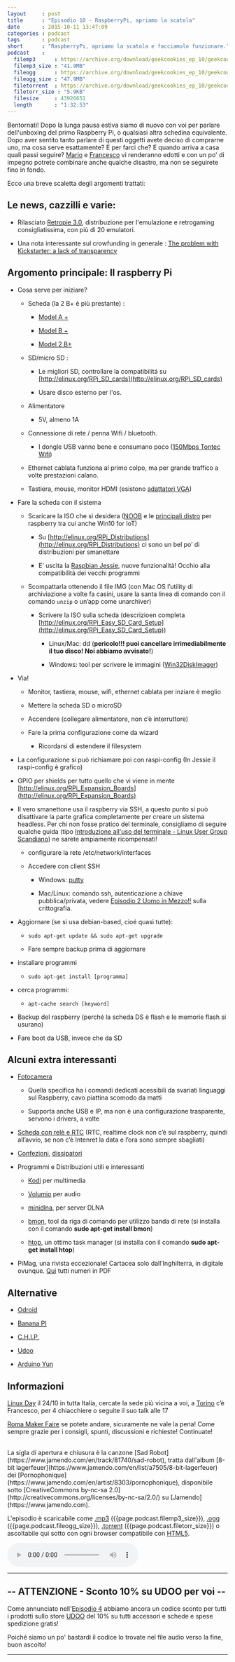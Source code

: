 ```yaml
---
layout     : post
title      : "Episodio 10 - RaspberryPi, apriamo la scatola" 
date       : 2015-10-11 13:47:09
categories : podcast
tags       : podcast 
short      : "RaspberryPi, apriamo la scatola e facciamolo funzionare."
podcast    :
  filemp3      : https://archive.org/download/geekcookies_ep_10/geekcookies_ep_10.mp3
  filemp3_size : "41.9MB"
  fileogg      : https://archive.org/download/geekcookies_ep_10/geekcookies_ep_10.ogg
  fileogg_size : "47.9MB"
  filetorrent  : https://archive.org/download/geekcookies_ep_10/geekcookies_ep_10_archive.torrent
  filetorr_size : "5.9KB"
  filesize     : 43926651
  length       : "1:32:53"
---
```


Bentornati! Dopo la lunga pausa estiva siamo di nuovo con voi per parlare dell'unboxing del primo Raspberry Pi, o qualsiasi altra schedina equivalente.
Dopo aver sentito tanto parlare di questi oggetti avete deciso di comprarne uno, ma cosa serve esattamente? E per farci che? E quando arriva a casa quali passi seguire? 
[Mario](twittermar) e [Francesco](twitterfra) vi renderanno edotti e con un po' di impegno potrete combinare anche qualche disastro, ma non se seguirete fino in fondo.

<!-- more -->

Ecco una breve scaletta degli argomenti trattati:

## Le news, cazzilli e varie:

* Rilasciato [Retropie 3.0](http://blog.petrockblock.com/2015/08/11/retropie-3-0-is-released/), distribuzione per l'emulazione e retrogaming consigliatissima, con più di 20 emulatori.

* Una nota interessante sul crowfunding in generale : [The problem with Kickstarter: a lack of transparency](http://hackaday.com/2015/08/25/the-problem-with-kickstarter-a-lack-of-transparency/)

## Argomento principale: Il raspberry Pi

* Cosa serve per iniziare?

    * Scheda (la 2 B+ è più prestante) : 

        * [Model A + ](http://geni.us/2A4y)

        * [Model B + ](http://geni.us/1FRO)

        * [Model 2 B+ ](http://geni.us/HmO)

    * SD/micro SD : 

        * Le migliori SD, controllare la compatibilitá su [http://elinux.org/RPi_SD_cards](http://elinux.org/RPi_SD_cards) 

        * Usare disco esterno per l'os. 

    * Alimentatore

        * 5V, almeno 1A

    * Connessione di rete / penna Wifi / bluetooth. 

        * I dongle USB vanno bene e consumano poco ([150Mbps Tontec Wifi](http://geni.us/3qBn)) 

    * Ethernet cablata funziona al primo colpo, ma per grande traffico a volte prestazioni calano. 

    * Tastiera, mouse, monitor HDMI (esistono [adattatori VGA](http://geni.us/20aV))

* Fare la scheda con il sistema

    * Scaricare la ISO che si desidera ([NOOB](https://www.raspberrypi.org/help/noobs-setup/) e le [principali distro](https://www.raspberrypi.org/downloads/) per raspberry tra cui anche Win10 for IoT)

        * Su [http://elinux.org/RPi_Distributions](http://elinux.org/RPi_Distributions) ci sono un bel po’ di distribuzioni per smanettare

        * E’ uscita la [Raspbian Jessie](https://www.raspberrypi.org/blog/raspbian-jessie-is-here/), nuove funzionalità! Occhio alla compatibilità dei vecchi programmi

    * Scompattarla ottenendo il file IMG (con Mac OS l’utility di archiviazione a volte fa casini, usare la santa linea di comando con il comando `unzip` o un’app come unarchiver) 

        * Scrivere la ISO sulla scheda (descrizioen completa [http://elinux.org/RPi_Easy_SD_Card_Setup](http://elinux.org/RPi_Easy_SD_Card_Setup))

            * Linux/Mac: dd (**pericolo!!! puoi cancellare irrimediabilmente il tuo disco! Noi abbiamo avvisato!**)

            * Windows: tool per scrivere le immagini ([Win32DiskImager](http://sourceforge.net/projects/win32diskimager/)) 

* Via!

    * Monitor, tastiera, mouse, wifi, ethernet cablata per inziare è meglio

    * Mettere la scheda SD o microSD

    * Accendere (collegare alimentatore, non c’è interruttore)

    * Fare la prima configurazione come da wizard

        * Ricordarsi di estendere il filesystem

* La configurazione si può richiamare poi con raspi-config (In Jessie il raspi-config è grafico)

* GPIO per shields per tutto quello che vi viene in mente [http://elinux.org/RPi_Expansion_Boards](http://elinux.org/RPi_Expansion_Boards) 

* Il vero smanettone usa il raspberry via SSH, a questo punto si può disattivare la parte grafica completamente per creare un sistema headless. Per chi non fosse pratico del terminale, consigliamo di seguire qualche guida (tipo [Introduzione all'uso del terminale - Linux User Group Scandiano](http://lugscandiano.org/index.php/Introduzione_all'uso_del_terminale)) ne sarete ampiamente ricompensati!

    * configurare la rete /etc/network/interfaces

    * Accedere con client SSH

        * Windows: [putty](http://www.chiark.greenend.org.uk/~sgtatham/putty/download.html)

        * Mac/Linux: comando ssh, autenticazione a chiave pubblica/privata, vedere [Episodio 2 Uomo in Mezzo!!](http://geekcookies.github.io/podcast/2014/12/12/episodio-2/)  sulla crittografia.

* Aggiornare (se si usa debian-based, cioé quasi tutte):

    * `sudo apt-get update && sudo apt-get upgrade`

    * Fare sempre backup prima di aggiornare

* installare programmi

    * `sudo apt-get install [programma]`

* cerca programmi:

    * `apt-cache search [keyword]`

* Backup del raspberry (perché la scheda DS è flash e le memorie flash si usurano)

* Fare boot da USB, invece che da SD

## Alcuni extra interessanti

* [Fotocamera](http://geni.us/Bw6)

    * Quella specifica ha i comandi dedicati acessibili da svariati linguaggi sul Raspberry, cavo piattina scomodo da matti

    * Supporta anche USB e IP, ma non è una configurazione trasparente, servono i drivers, a volte

* [Scheda con relè e RTC](http://geni.us/L7J) (RTC, realtime clock non c’è sul raspberry, quindi all’avvio, se non c’è Intenret la data e l’ora sono sempre sbagliati)

* [Confezioni](http://geni.us/7Wj), [dissipatori](http://geni.us/GlQ)

* Programmi e Distribuzioni utili e interessanti

    * [Kodi](http://kodi.wiki/view/HOW-TO:Install_Kodi_on_Raspberry_Pi) per multimedia

    * [Volumio](https://volumio.org) per audio

    * [minidlna](http://sourceforge.net/projects/minidlna/), per server DLNA

    * [bmon](https://github.com/tgraf/bmon/), tool da riga di comando per utilizzo banda di rete (si installa con il comando **sudo apt-get install bmon**)

    * [htop](http://hisham.hm/htop/), un ottimo task manager (si installa con il comando **sudo apt-get install htop**)

* PiMag, una rivista eccezionale! Cartacea solo dall’Inghilterra, in digitale ovunque. [Qui](https://www.raspberrypi.org/magpi-issues) tutti numeri in PDF

## Alternative

* [Odroid](http://www.hardkernel.com/main/main.php)

* [Banana PI](http://www.bananapi.org/2015/05/banana-pi-2-bpi-m2-is-mass-production.html)

* [C.H.I.P.](http://nextthing.co)

* [Udoo](http://www.udoo.org)

* [Arduino Yun](https://www.arduino.cc/en/Main/ArduinoBoardYunhttps://www.arduino.cc/en/Main/ArduinoBoardYun)

## Informazioni

[Linux Day](http://www.linuxday.it) il 24/10 in tutta Italia, cercate la sede più vicina a voi, a [Torino](http://linuxdaytorino.org/2015/) c’è Francesco, per 4 chiacchiere o seguite il suo talk alle 17

[Roma Maker Faire](http://www.makerfairerome.eu/it/) se potete andare, sicuramente ne vale la pena!
Come sempre grazie per i consigli, spunti, discussioni e richieste!  Continuate!


<br />
La sigla di apertura e chiusura è la canzone [Sad Robot](https://www.jamendo.com/en/track/81740/sad-robot), tratta dall'album [8-bit lagerfeuer](https://www.jamendo.com/en/list/a7505/8-bit-lagerfeuer) dei [Pornophonique](https://www.jamendo.com/en/artist/8303/pornophonique), disponibile sotto [CreativeCommons by-nc-sa 2.0](http://creativecommons.org/licenses/by-nc-sa/2.0/) su [Jamendo](https://www.jamendo.com).

L'episodio è scaricabile come [.mp3]({{page.podcast.filemp3}}) ({{page.podcast.filemp3_size}}), [.ogg]({{page.podcast.fileogg}}) ({{page.podcast.fileogg_size}}), [.torrent]({{page.podcast.filetorrent}}) ({{page.podcast.filetorr_size}}) o ascoltabile qui sotto con ogni browser compatibile con [HTML5](http://html5test.com/).

<!--HTML5 audio player,see http://www.bloggerbuster.com/2012/07/how-to-add-music-player-in-blogspot.html-->
<audio preload = "metadata" controls> 
<source src="{{page.podcast.filemp3}}" /> 
If you cannot see the audio controls, your browser does not support the audio element 
</audio>

---

## -- ATTENZIONE - Sconto 10% su UDOO per voi --

Come annunciato nell'[Episodio 4](http://geekcookies.github.io/podcast/2015/02/09/episodio-4/) abbiamo ancora un codice sconto per tutti i prodotti sullo store [UDOO](http://shop.udoo.org/) del 10% su tutti accessori e schede e spese spedizione gratis!

Poiché siamo un po' bastardi il codice lo trovate nel file audio verso la fine, buon ascolto!

---

[twitterfra]: https://twitter.com/cesco_78 
[twittermar]: https://twitter.com/kidpixo 
[twittermas]: https://twitter.com/fanciullim

